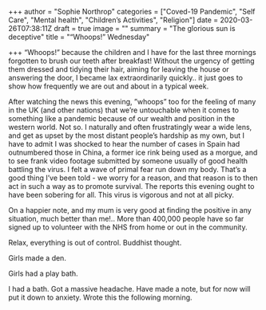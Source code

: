 +++
author = "Sophie Northrop"
categories = ["Coved-19 Pandemic", "Self Care", "Mental health", "Children’s Activities", "Religion"]
date = 2020-03-26T07:38:11Z
draft = true
image = ""
summary = "The glorious sun is deceptive"
title = "“Whoops!” Wednesday"

+++
“Whoops!” because the children and I have for the last three mornings forgotten to brush our teeth after breakfast! Without the urgency of getting them dressed and tidying their hair, aiming for leaving the house or answering the door, I became lax extraordinarily quickly.. it just goes to show how frequently we are out and about in a typical week.

After watching the news this evening, ”whoops” too for the feeling of many in the UK (and other nations) that we’re untouchable when it comes to something like a pandemic because of our wealth and position in the western world. Not so. I naturally and often frustratingly wear a wide lens, and get as upset by the most distant people’s hardship as my own, but I have to admit I was shocked to hear the number of cases in Spain had outnumbered those in China, a former ice rink being used as a morgue, and to see frank video footage submitted by someone usually of good health battling the virus. I felt a wave of primal fear run down my body. That’s a good thing I’ve been told - we worry for a reason, and that reason is to then act in such a way as to promote survival. The reports this evening ought to have been sobering for all. This virus is vigorous and not at all picky.                                                                                                                          

On a happier note, and my mum is very good at finding the positive in any situation, much better than me!.. More than 400,000 people have so far signed up to volunteer with the NHS from home or out in the community.

Relax, everything is out of control. Buddhist thought.

Girls made a den.

Girls had a play bath.

I had a bath. Got a massive headache. Have made a note, but for now will put it down to anxiety. Wrote this the following morning.